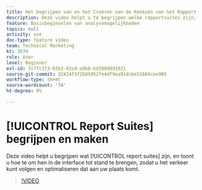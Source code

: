 ```yaml
---
title: Het begrijpen van en het Creëren van de Reeksen van het Rapport
description: Deze video helpt u te begrijpen welke rapportsuites zijn, en zal u tonen hoe te om hen in de interface te creëren, zodat u de mensen kunt volgen en optimaliseren die aan uw plaats komen.
feature: Basisbeginselen van analysemogelijkheden
topics: null
activity: use
doc-type: feature video
team: Technical Marketing
kt: 3574
role: User
level: Beginner
exl-id: 7c7fc1f3-63b3-42cd-a9b8-bd300d8d1921
source-git-commit: 32424f3f2b05952fe4df9ea91dcbe51684cee905
workflow-type: tm+mt
source-wordcount: '74'
ht-degree: 0%

---
```


# [!UICONTROL Report Suites] begrijpen en maken

Deze video helpt u begrijpen wat [!UICONTROL report suites] zijn, en toont u hoe te om hen in de interface tot stand te brengen, zodat u het verkeer kunt volgen en optimaliseren dat aan uw plaats komt.

>[!VIDEO](https://video.tv.adobe.com/v/28773/?quality=12)
